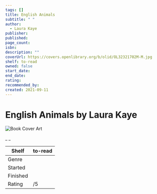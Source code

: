 ```yaml
---
tags: []
title: English Animals
subtitle: " "
author:
  - Laura Kaye
publisher:
published:
page_count:
isbn:
description: ""
coverUrl: https://covers.openlibrary.org/b/olid/OL32321702M-M.jpg
shelf: to-read
owned: false
start_date:
end_date:
rating:
recommended_by:
created: 2021-09-11
---
```


# English Animals by Laura Kaye

![Book Cover Art](https://covers.openlibrary.org/b/olid/OL32321702M-M.jpg)

_ _

| Shelf | to-read |
| --- | --- |
| Genre |  |
| Started |  |
| Finished |  |
| Rating | /5 |

